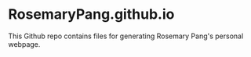# RosemaryPang.github.io


This Github repo contains files for generating Rosemary Pang's personal webpage.
